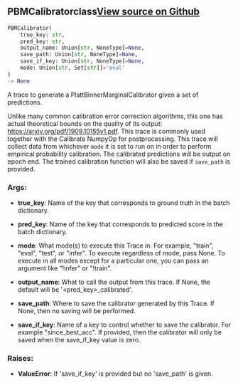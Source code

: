 ## PBMCalibrator<span class="tag">class</span><a class="sourcelink" href=https://github.com/fastestimator/fastestimator/blob/r1.2/fastestimator/trace/adapt/pbm_calibrator.py/#L30-L109>View source on Github</a>
```python
PBMCalibrator(
	true_key: str,
	pred_key: str,
	output_name: Union[str, NoneType]=None,
	save_path: Union[str, NoneType]=None,
	save_if_key: Union[str, NoneType]=None,
	mode: Union[str, Set[str]]='eval'
)
-> None
```
A trace to generate a PlattBinnerMarginalCalibrator given a set of predictions.

Unlike many common calibration error correction algorithms, this one has actual theoretical bounds on the quality
of its output: https://arxiv.org/pdf/1909.10155v1.pdf. This trace is commonly used together with the Calibrate
NumpyOp for postprocessing. This trace will collect data from whichever `mode` it is set to run on in order to
perform empirical probability calibration. The calibrated predictions will be output on epoch end. The trained
calibration function will also be saved if `save_path` is provided.


<h3>Args:</h3>


* **true_key**: Name of the key that corresponds to ground truth in the batch dictionary.

* **pred_key**: Name of the key that corresponds to predicted score in the batch dictionary.

* **mode**: What mode(s) to execute this Trace in. For example, "train", "eval", "test", or "infer". To execute regardless of mode, pass None. To execute in all modes except for a particular one, you can pass an argument like "!infer" or "!train".

* **output_name**: What to call the output from this trace. If None, the default will be '<pred_key>_calibrated'.

* **save_path**: Where to save the calibrator generated by this Trace. If None, then no saving will be performed.

* **save_if_key**: Name of a key to control whether to save the calibrator. For example "since_best_acc". If provided, then the calibrator will only be saved when the save_if_key value is zero. 

<h3>Raises:</h3>


* **ValueError**: If 'save_if_key' is provided but no 'save_path' is given.

